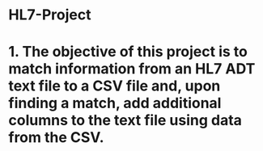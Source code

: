 # HL7-Project

# 1. The objective of this project is to match information from an HL7 ADT text file to a CSV file and, upon finding a match, add additional columns to the text file using data from the CSV.


